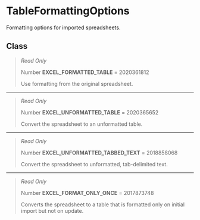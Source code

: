 # TableFormattingOptions
Formatting options for imported spreadsheets.

## Class
> *Read Only* 
> 
> Number **EXCEL_FORMATTED_TABLE** = 2020361812
> 
> Use formatting from the original spreadsheet.
*** 
> *Read Only* 
> 
> Number **EXCEL_UNFORMATTED_TABLE** = 2020365652
> 
> Convert the spreadsheet to an unformatted table.
*** 
> *Read Only* 
> 
> Number **EXCEL_UNFORMATTED_TABBED_TEXT** = 2018858068
> 
> Convert the spreadsheet to unformatted, tab-delimited text.
*** 
> *Read Only* 
> 
> Number **EXCEL_FORMAT_ONLY_ONCE** = 2017873748
> 
> Converts the spreadsheet to a table that is formatted only on initial import but not on update.

